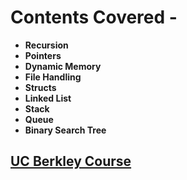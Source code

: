 Contents Covered -
================

- **Recursion**
- **Pointers**
- **Dynamic Memory**
- **File Handling**
- **Structs**
- **Linked List**
- **Stack**
- **Queue**
- **Binary Search Tree**

## [UC Berkley Course](https://fa20.datastructur.es/)
